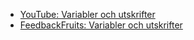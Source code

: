 - [YouTube: Variabler och utskrifter][yt]
- [FeedbackFruits: Variabler och utskrifter][fbf]

[yt]: https://youtu.be/KyAXg_PPU4o
[fbf]: https://eu.feedbackfruits.com/courses/activity-course/9f1a090b-700f-4fec-a4b3-ac90d289232c

